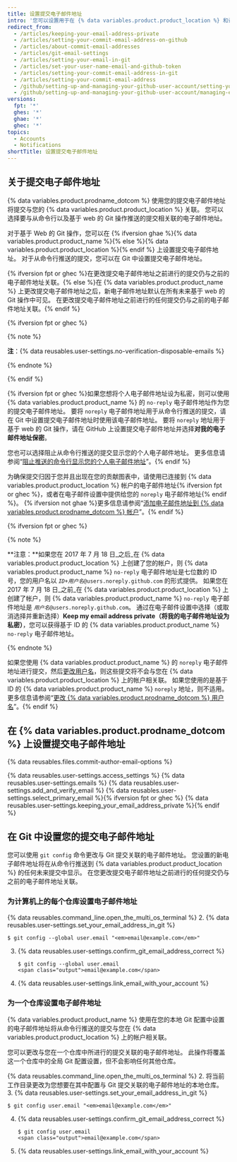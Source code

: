 ```yaml
---
title: 设置提交电子邮件地址
intro: '您可以设置用于在 {% data variables.product.product_location %} 和计算机上创作提交的电子邮件地址。'
redirect_from:
  - /articles/keeping-your-email-address-private
  - /articles/setting-your-commit-email-address-on-github
  - /articles/about-commit-email-addresses
  - /articles/git-email-settings
  - /articles/setting-your-email-in-git
  - /articles/set-your-user-name-email-and-github-token
  - /articles/setting-your-commit-email-address-in-git
  - /articles/setting-your-commit-email-address
  - /github/setting-up-and-managing-your-github-user-account/setting-your-commit-email-address
  - /github/setting-up-and-managing-your-github-user-account/managing-email-preferences/setting-your-commit-email-address
versions:
  fpt: '*'
  ghes: '*'
  ghae: '*'
  ghec: '*'
topics:
  - Accounts
  - Notifications
shortTitle: 设置提交电子邮件地址
---
```


## 关于提交电子邮件地址

{% data variables.product.prodname_dotcom %} 使用您的提交电子邮件地址将提交与您的 {% data variables.product.product_location %} 关联。 您可以选择要与从命令行以及基于 web 的 Git 操作推送的提交相关联的电子邮件地址。

对于基于 Web 的 Git 操作，您可以在 {% ifversion ghae %}{% data variables.product.product_name %}{% else %}{% data variables.product.product_location %}{% endif %} 上设置提交电子邮件地址。 对于从命令行推送的提交，您可以在 Git 中设置提交电子邮件地址。

{% ifversion fpt or ghec %}在更改提交电子邮件地址之前进行的提交仍与之前的电子邮件地址关联。{% else %}在 {% data variables.product.product_name %} 上更改提交电子邮件地址之后，新电子邮件地址默认在所有未来基于 web 的 Git 操作中可见。 在更改提交电子邮件地址之前进行的任何提交仍与之前的电子邮件地址关联。{% endif %}

{% ifversion fpt or ghec %}

{% note %}

**注**：{% data reusables.user-settings.no-verification-disposable-emails %}

{% endnote %}

{% endif %}

{% ifversion fpt or ghec %}如果您想将个人电子邮件地址设为私密，则可以使用 {% data variables.product.product_name %} 的 `no-reply` 电子邮件地址作为您的提交电子邮件地址。 要将 `noreply` 电子邮件地址用于从命令行推送的提交，请在 Git 中设置提交电子邮件地址时使用该电子邮件地址。 要将 `noreply` 地址用于基于 web 的 Git 操作，请在 GitHub 上设置提交电子邮件地址并选择**对我的电子邮件地址保密**。

您也可以选择阻止从命令行推送的提交显示您的个人电子邮件地址。 更多信息请参阅“[阻止推送的命令行显示您的个人电子邮件地址](/articles/blocking-command-line-pushes-that-expose-your-personal-email-address)”。{% endif %}

为确保提交归因于您并且出现在您的贡献图表中，请使用已连接到 {% data variables.product.product_location %} 帐户的电子邮件地址{% ifversion fpt or ghec %}，或者在电子邮件设置中提供给您的 `noreply` 电子邮件地址{% endif %}。 {% ifversion not ghae %}更多信息请参阅“[添加电子邮件地址到 {% data variables.product.prodname_dotcom %} 帐户](/github/setting-up-and-managing-your-github-user-account/adding-an-email-address-to-your-github-account)”。{% endif %}

{% ifversion fpt or ghec %}

{% note %}

**注意：**如果您在 2017 年 7 月 18 日_之后_在 {% data variables.product.product_location %} 上创建了您的帐户，则 {% data variables.product.product_name %} `no-reply` 电子邮件地址是七位数的 ID 号，您的用户名以 <code><em>ID+用户名</em>@users.noreply.github.com</code> 的形式提供。 如果您在 2017 年 7 月 18 日_之前_在 {% data variables.product.product_location %} 上创建了帐户，则 {% data variables.product.product_name %} `no-reply` 电子邮件地址是 <code><em>用户名</em>@users.noreply.github.com</code>。 通过在电子邮件设置中选择（或取消选择并重新选择）**Keep my email address private（将我的电子邮件地址设为私密）**，您可以获得基于 ID 的 {% data variables.product.product_name %} `no-reply` 电子邮件地址。

{% endnote %}

如果您使用 {% data variables.product.product_name %} 的 `noreply` 电子邮件地址进行提交，然后[更改用户名](/articles/changing-your-github-username)，则这些提交将不会与您在 {% data variables.product.product_location %} 上的帐户相关联。 如果您使用的是基于 ID 的 {% data variables.product.product_name %} `noreply` 地址，则不适用。 更多信息请参阅“[更改 {% data variables.product.prodname_dotcom %} 用户名](/articles/changing-your-github-username)”。{% endif %}

## 在 {% data variables.product.prodname_dotcom %} 上设置提交电子邮件地址

{% data reusables.files.commit-author-email-options %}

{% data reusables.user-settings.access_settings %}
{% data reusables.user-settings.emails %}
{% data reusables.user-settings.add_and_verify_email %}
{% data reusables.user-settings.select_primary_email %}{% ifversion fpt or ghec %}
{% data reusables.user-settings.keeping_your_email_address_private %}{% endif %}

## 在 Git 中设置您的提交电子邮件地址

您可以使用 `git config` 命令更改与 Git 提交关联的电子邮件地址。 您设置的新电子邮件地址将在从命令行推送到 {% data variables.product.product_location %} 的任何未来提交中显示。 在您更改提交电子邮件地址之前进行的任何提交仍与之前的电子邮件地址关联。

### 为计算机上的每个仓库设置电子邮件地址

{% data reusables.command_line.open_the_multi_os_terminal %}
2. {% data reusables.user-settings.set_your_email_address_in_git %}
   ```shell
   $ git config --global user.email "<em>email@example.com</em>"
   ```
3. {% data reusables.user-settings.confirm_git_email_address_correct %}
   ```shell
   $ git config --global user.email
   <span class="output">email@example.com</span>
   ```
4. {% data reusables.user-settings.link_email_with_your_account %}

### 为一个仓库设置电子邮件地址

{% data variables.product.product_name %} 使用在您的本地 Git 配置中设置的电子邮件地址将从命令行推送的提交与您在 {% data variables.product.product_location %} 上的帐户相关联。

您可以更改与您在一个仓库中所进行的提交关联的电子邮件地址。 此操作将覆盖这一个仓库中的全局 Git 配置设置，但不会影响任何其他仓库。

{% data reusables.command_line.open_the_multi_os_terminal %}
2. 将当前工作目录更改为您想要在其中配置与 Git 提交关联的电子邮件地址的本地仓库。
3. {% data reusables.user-settings.set_your_email_address_in_git %}
   ```shell
   $ git config user.email "<em>email@example.com</em>"
   ```
4. {% data reusables.user-settings.confirm_git_email_address_correct %}
   ```shell
   $ git config user.email
   <span class="output">email@example.com</span>
   ```
5. {% data reusables.user-settings.link_email_with_your_account %}
